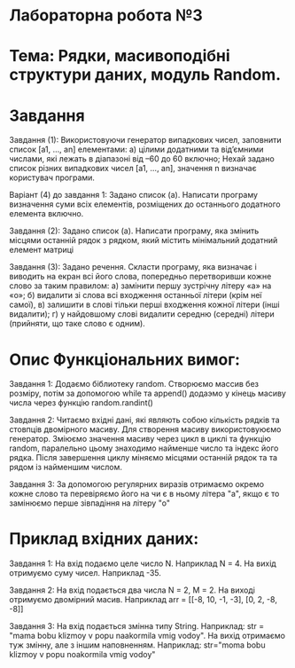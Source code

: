 # Лабораторна робота №3
# Тема: Рядки, масивоподібні структури даних, модуль Random.

# Завдання
Завдання (1): 
Використовуючи генератор випадкових чисел, заповнити список [a1, …, an]
елементами:
a) цілими додатними та від’ємними числами, які лежать в діапазоні від –60 до
60 включно;
Нехай задано список різних випадкових чисел [a1, …, an], значення n визначає
користувач програми. 

Варіант (4) до завдання 1: Задано список (a). Написати програму визначення суми всіх елементів,
розміщених до останнього додатного елемента включно.

Завдання (2): 
Задано список (а). Написати програму, яка змінить місцями останній рядок
з рядком, який містить мінімальний додатний елемент матриці

Завдання (3): Задано речення. Скласти програму, яка визначає і виводить на екран всі його
слова, попередньо перетворивши кожне слово за таким правилом: а) замінити
першу зустрічну літеру «a» на «о»; б) видалити зі слова всі входження
останньої літери (крім неї самої), в) залишити в слові тільки перші входження
кожної літери (інші видалити); г) у найдовшому слові видалити середню
(середні) літери (прийняти, що таке слово є одним).


# Опис Функціональних вимог:

Завдання 1: Додаємо біблиотеку random. Створюємо массив без розміру, потім за допомогою while та append() додаэмо у кінець масиву числа через функцію random.randint()

Завдання 2: Читаємо вхідні дані, які являють собою кількість рядків та стовпців двомірного масиву. Для створення масиву використовуюємо генератор. Зміюємо значення масиву через цикл в циклі та функцію random, паралельно цьому знаходимо найменше число та індекс його рядка. Після завершення циклу міняємо місцями останній рядок та та рядом із найменшим числом.

Завдання 3: За допомогою регулярних виразів отримаємо окремо кожне слово та перевіряємо його на чи є в ньому літера "а", якщо є то замінюємо перше зівпадіння на літеру "о"

# Приклад вхідних даних:

Завдання 1: На вхід подаємо целе число N. Наприклад N = 4. На вихід отримуємо суму чисел. Наприклад -35.

Завдання 2: На вхід подається два числа N = 2, M = 2. На виході отримуємо двомірний масив. Наприклад arr = [[-8, 10, -1, -3], [0, 2, -8, -8]]

Завдання 3: На вхід подається змінна типу String. Наприклад: str = "mama bobu klizmoy v popu naakormila vmig vodoy". На вихід отримаємо туж змінну, але з іншим наповненням. Наприклад: str="moma bobu klizmoy v popu noakormila vmig vodoy"